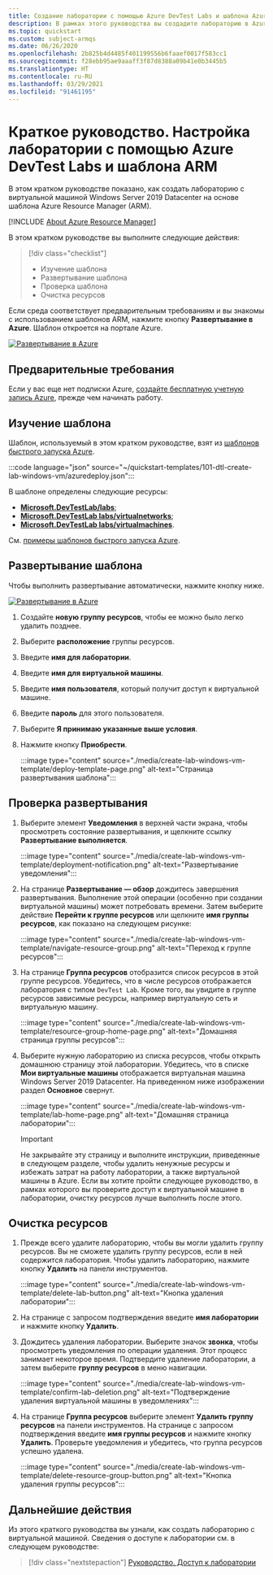 ```yaml
---
title: Создание лаборатории с помощью Azure DevTest Labs и шаблона Azure Resource Manager
description: В рамках этого руководства вы создадите лабораторию в Azure DevTest Labs с помощью шаблона Azure Resource Manager (шаблона ARM). Администратор лаборатории настраивает лабораторию, в которой он создает виртуальные машины и настраивает политики.
ms.topic: quickstart
ms.custom: subject-armqs
ms.date: 06/26/2020
ms.openlocfilehash: 2b825b4d4485f401199556b6faaef0017f583cc1
ms.sourcegitcommit: f28ebb95ae9aaaff3f87d8388a09b41e0b3445b5
ms.translationtype: HT
ms.contentlocale: ru-RU
ms.lasthandoff: 03/29/2021
ms.locfileid: "91461195"
---
```

# <a name="quickstart-set-up-a-lab-by-using-azure-devtest-labs-arm-template"></a>Краткое руководство. Настройка лаборатории с помощью Azure DevTest Labs и шаблона ARM
В этом кратком руководстве показано, как создать лабораторию с виртуальной машиной Windows Server 2019 Datacenter на основе шаблона Azure Resource Manager (ARM). 

[!INCLUDE [About Azure Resource Manager](../../includes/resource-manager-quickstart-introduction.md)]

В этом кратком руководстве вы выполните следующие действия:

> [!div class="checklist"]
> * Изучение шаблона 
> * Развертывание шаблона
> * Проверка шаблона
> * Очистка ресурсов

Если среда соответствует предварительным требованиям и вы знакомы с использованием шаблонов ARM, нажмите кнопку **Развертывание в Azure**. Шаблон откроется на портале Azure.

[![Развертывание в Azure](../media/template-deployments/deploy-to-azure.svg)](https://portal.azure.com/#create/Microsoft.Template/uri/https%3A%2F%2Fraw.githubusercontent.com%2FAzure%2Fazure-quickstart-templates%2Fmaster%2F101-dtl-create-lab-windows-vm%2Fazuredeploy.json)

## <a name="prerequisites"></a>Предварительные требования

Если у вас еще нет подписки Azure, [создайте бесплатную учетную запись Azure](https://azure.microsoft.com/free/), прежде чем начинать работу.

## <a name="review-the-template"></a>Изучение шаблона

Шаблон, используемый в этом кратком руководстве, взят из [шаблонов быстрого запуска Azure](https://azure.microsoft.com/resources/templates/101-dtl-create-lab-windows-vm/).

:::code language="json" source="~/quickstart-templates/101-dtl-create-lab-windows-vm/azuredeploy.json":::

В шаблоне определены следующие ресурсы:

- [**Microsoft.DevTestLab/labs**](/azure/templates/microsoft.devtestlab/labs);
- [**Microsoft.DevTestLab labs/virtualnetworks**](/azure/templates/microsoft.devtestlab/labs/virtualnetworks);
- [**Microsoft.DevTestLab labs/virtualmachines**](/azure/templates/microsoft.devtestlab/labs/virtualmachines).

См. [примеры шаблонов быстрого запуска Azure](https://azure.microsoft.com/resources/templates/?resourceType=Microsoft.Devtestlab).

## <a name="deploy-the-template"></a>Развертывание шаблона
Чтобы выполнить развертывание автоматически, нажмите кнопку ниже. 

[![Развертывание в Azure](../media/template-deployments/deploy-to-azure.svg)](https://portal.azure.com/#create/Microsoft.Template/uri/https%3A%2F%2Fraw.githubusercontent.com%2FAzure%2Fazure-quickstart-templates%2Fmaster%2F101-dtl-create-lab-windows-vm%2Fazuredeploy.json)

1. Создайте **новую группу ресурсов**, чтобы ее можно было легко удалить позднее.
1. Выберите **расположение** группы ресурсов. 
1. Введите **имя для лаборатории**. 
1. Введите **имя для виртуальной машины**. 
1. Введите **имя пользователя**, который получит доступ к виртуальной машине. 
1. Введите **пароль** для этого пользователя. 
1. Выберите **Я принимаю указанные выше условия**. 
1. Нажмите кнопку **Приобрести**.

    :::image type="content" source="./media/create-lab-windows-vm-template/deploy-template-page.png" alt-text="Страница развертывания шаблона":::

## <a name="validate-the-deployment"></a>Проверка развертывания
1. Выберите элемент **Уведомления** в верхней части экрана, чтобы просмотреть состояние развертывания, и щелкните ссылку **Развертывание выполняется**.

    :::image type="content" source="./media/create-lab-windows-vm-template/deployment-notification.png" alt-text="Развертывание уведомления":::
2. На странице **Развертывание — обзор** дождитесь завершения развертывания. Выполнение этой операции (особенно при создании виртуальной машины) может потребовать времени. Затем выберите действие **Перейти к группе ресурсов** или щелкните **имя группы ресурсов**, как показано на следующем рисунке: 

    :::image type="content" source="./media/create-lab-windows-vm-template/navigate-resource-group.png" alt-text="Переход к группе ресурсов":::
3. На странице **Группа ресурсов** отобразится список ресурсов в этой группе ресурсов. Убедитесь, что в числе ресурсов отображается лаборатория с типом `DevTest Lab`. Кроме того, вы увидите в группе ресурсов зависимые ресурсы, например виртуальную сеть и виртуальную машину. 

    :::image type="content" source="./media/create-lab-windows-vm-template/resource-group-home-page.png" alt-text="Домашняя страница группы ресурсов":::
4. Выберите нужную лабораторию из списка ресурсов, чтобы открыть домашнюю страницу этой лаборатории. Убедитесь, что в списке **Мои виртуальные машины** отображается виртуальная машина Windows Server 2019 Datacenter. На приведенном ниже изображении раздел **Основное** свернут. 

    :::image type="content" source="./media/create-lab-windows-vm-template/lab-home-page.png" alt-text="Домашняя страница лаборатории":::

    > [!IMPORTANT] 
    > Не закрывайте эту страницу и выполните инструкции, приведенные в следующем разделе, чтобы удалить ненужные ресурсы и избежать затрат на работу лаборатории, а также виртуальной машины в Azure. Если вы хотите пройти следующее руководство, в рамках которого вы проверите доступ к виртуальной машине в лаборатории, очистку ресурсов лучше выполнить после этого. 

## <a name="clean-up-resources"></a>Очистка ресурсов

1. Прежде всего удалите лабораторию, чтобы вы могли удалить группу ресурсов. Вы не сможете удалить группу ресурсов, если в ней содержится лаборатория. Чтобы удалить лабораторию, нажмите кнопку **Удалить** на панели инструментов. 

    :::image type="content" source="./media/create-lab-windows-vm-template/delete-lab-button.png" alt-text="Кнопка удаления лаборатории":::
 2. На странице с запросом подтверждения введите **имя лаборатории** и нажмите кнопку **Удалить**. 
 3. Дождитесь удаления лаборатории. Выберите значок **звонка**, чтобы просмотреть уведомления по операции удаления. Этот процесс занимает некоторое время. Подтвердите удаление лаборатории, а затем выберите **группу ресурсов** в меню навигации. 
 
    :::image type="content" source="./media/create-lab-windows-vm-template/confirm-lab-deletion.png" alt-text="Подтверждение удаления виртуальной машины в уведомлениях":::
 1. На странице **Группа ресурсов** выберите элемент **Удалить группу ресурсов** на панели инструментов. На странице с запросом подтверждения введите **имя группы ресурсов** и нажмите кнопку **Удалить**. Проверьте уведомления и убедитесь, что группа ресурсов успешно удалена.
 
    :::image type="content" source="./media/create-lab-windows-vm-template/delete-resource-group-button.png" alt-text="Кнопка удаления группы ресурсов":::

## <a name="next-steps"></a>Дальнейшие действия
Из этого краткого руководства вы узнали, как создать лабораторию с виртуальной машиной. Сведения о доступе к лаборатории см. в следующем руководстве:

> [!div class="nextstepaction"]
> [Руководство. Доступ к лаборатории](tutorial-use-custom-lab.md)
